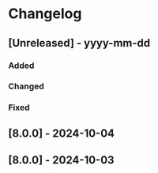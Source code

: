 # Changelog
## [Unreleased] - yyyy-mm-dd

### Added

### Changed

### Fixed

## [8.0.0] - 2024-10-04


## [8.0.0] - 2024-10-03

